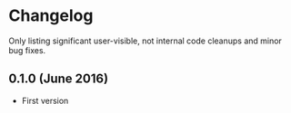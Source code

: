 # Changelog

Only listing significant user-visible, not internal code cleanups and minor bug fixes. 

## 0.1.0 (June 2016)

* First version